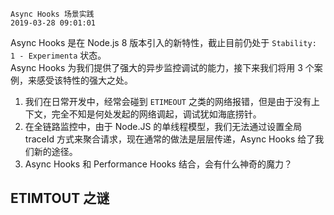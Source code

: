 ```
Async Hooks 场景实践
2019-03-28 09:01:01
```

Async Hooks 是在 Node.js 8 版本引入的新特性，截止目前仍处于 `Stability: 1 - Experimenta` 状态。  
Async Hooks 为我们提供了强大的异步监控调试的能力，接下来我们将用 3 个案例，来感受该特性的强大之处。  
1. 我们在日常开发中，经常会碰到 `ETIMEOUT` 之类的网络报错，但是由于没有上下文，完全不知是何处发起的网络调起，调试犹如海底捞针。
2. 在全链路监控中，由于 Node.JS 的单线程模型，我们无法通过设置全局 traceId 方式来聚合请求，现在通常的做法是层层传递，Async Hooks 给了我们新的途径。
3. Async Hooks 和 Performance Hooks 结合，会有什么神奇的魔力？

## ETIMTOUT 之谜
